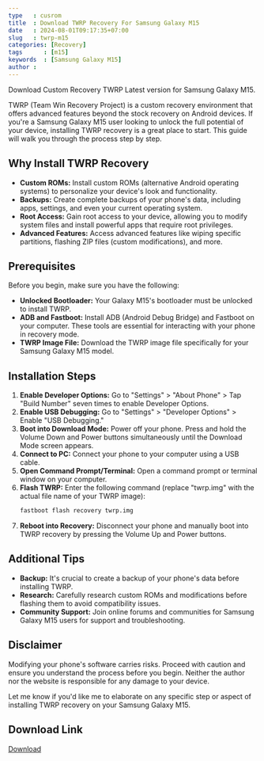 ```yaml
---
type   : cusrom
title  : Download TWRP Recovery For Samsung Galaxy M15
date   : 2024-08-01T09:17:35+07:00
slug   : twrp-m15
categories: [Recovery]
tags      : [m15]
keywords  : [Samsung Galaxy M15]
author :
---
```


Download Custom Recovery TWRP Latest version for Samsung Galaxy M15.

TWRP (Team Win Recovery Project) is a custom recovery environment that offers advanced features beyond the stock recovery on Android devices. If you're a Samsung Galaxy M15 user looking to unlock the full potential of your device, installing TWRP recovery is a great place to start. This guide will walk you through the process step by step.

## Why Install TWRP Recovery

* **Custom ROMs:** Install custom ROMs (alternative Android operating systems) to personalize your device's look and functionality.
* **Backups:** Create complete backups of your phone's data, including apps, settings, and even your current operating system.
* **Root Access:** Gain root access to your device, allowing you to modify system files and install powerful apps that require root privileges.
* **Advanced Features:** Access advanced features like wiping specific partitions, flashing ZIP files (custom modifications), and more.

## Prerequisites

Before you begin, make sure you have the following:

* **Unlocked Bootloader:** Your Galaxy M15's bootloader must be unlocked to install TWRP.
* **ADB and Fastboot:** Install ADB (Android Debug Bridge) and Fastboot on your computer. These tools are essential for interacting with your phone in recovery mode.
* **TWRP Image File:** Download the TWRP image file specifically for your Samsung Galaxy M15 model.

## Installation Steps

1. **Enable Developer Options:** Go to "Settings" > "About Phone" > Tap "Build Number" seven times to enable Developer Options.
2. **Enable USB Debugging:** Go to "Settings" > "Developer Options" > Enable "USB Debugging."
3. **Boot into Download Mode:** Power off your phone. Press and hold the Volume Down and Power buttons simultaneously until the Download Mode screen appears.
4. **Connect to PC:** Connect your phone to your computer using a USB cable.
5. **Open Command Prompt/Terminal:** Open a command prompt or terminal window on your computer.
6. **Flash TWRP:** Enter the following command (replace "twrp.img" with the actual file name of your TWRP image):
   ```bash
   fastboot flash recovery twrp.img
   ```
7. **Reboot into Recovery:** Disconnect your phone and manually boot into TWRP recovery by pressing the Volume Up and Power buttons.

## Additional Tips

* **Backup:** It's crucial to create a backup of your phone's data before installing TWRP.
* **Research:** Carefully research custom ROMs and modifications before flashing them to avoid compatibility issues.
* **Community Support:** Join online forums and communities for Samsung Galaxy M15 users for support and troubleshooting.

## Disclaimer

Modifying your phone's software carries risks. Proceed with caution and ensure you understand the process before you begin. Neither the author nor the website is responsible for any damage to your device.

Let me know if you'd like me to elaborate on any specific step or aspect of installing TWRP recovery on your Samsung Galaxy M15.

## Download Link
[Download](/)

